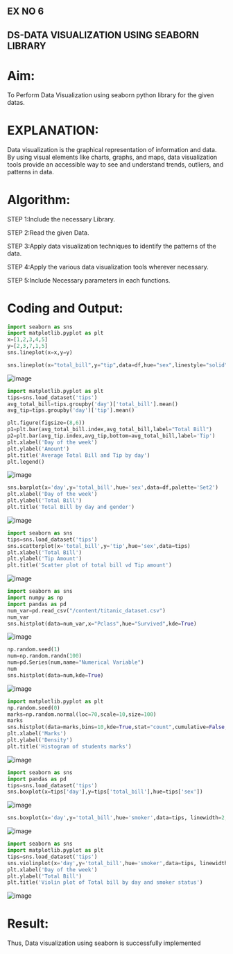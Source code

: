 ## EX NO 6 
## DS-DATA VISUALIZATION USING SEABORN LIBRARY

# Aim:
  To Perform Data Visualization using seaborn python library for the given datas.

# EXPLANATION:
Data visualization is the graphical representation of information and data. By using visual elements like charts, graphs, and maps, data visualization tools provide an accessible way to see and understand trends, outliers, and patterns in data.

# Algorithm:
STEP 1:Include the necessary Library.

STEP 2:Read the given Data.

STEP 3:Apply data visualization techniques to identify the patterns of the data.

STEP 4:Apply the various data visualization tools wherever necessary.

STEP 5:Include Necessary parameters in each functions.

# Coding and Output:
```python
import seaborn as sns
import matplotlib.pyplot as plt
x=[1,2,3,4,5]
y=[2,3,7,1,5]
sns.lineplot(x=x,y=y)
```

```python
sns.lineplot(x="total_bill",y="tip",data=df,hue="sex",linestyle="solid",legend="auto")
```
![image](https://github.com/MeethaPrabhu/EXNO-6-DS/assets/119401038/744968ca-2a33-43fe-bf08-a0d6a70f7fb5)

```python
import matplotlib.pyplot as plt
tips=sns.load_dataset('tips')
avg_total_bill=tips.groupby('day')['total_bill'].mean()
avg_tip=tips.groupby('day')['tip'].mean()

plt.figure(figsize=(8,6))
p1=plt.bar(avg_total_bill.index,avg_total_bill,label="Total Bill")
p2=plt.bar(avg_tip.index,avg_tip,bottom=avg_total_bill,label='Tip')
plt.xlabel('Day of the week')
plt.ylabel('Amount')
plt.title('Average Total Bill and Tip by day')
plt.legend()
```
![image](https://github.com/MeethaPrabhu/EXNO-6-DS/assets/119401038/1c8702b1-678e-4704-b1c2-f5e4f58858e8)
```python
sns.barplot(x='day',y='total_bill',hue='sex',data=df,palette='Set2')
plt.xlabel('Day of the week')
plt.ylabel('Total Bill')
plt.title('Total Bill by day and gender')
```
![image](https://github.com/MeethaPrabhu/EXNO-6-DS/assets/119401038/8b6ebdad-5fed-4cc4-b04a-d0c469ca99a8)

```python
import seaborn as sns
tips=sns.load_dataset('tips')
sns.scatterplot(x='total_bill',y='tip',hue='sex',data=tips)
plt.xlabel('Total Bill')
plt.ylabel('Tip Amount')
plt.title('Scatter plot of total bill vd Tip amount')
```
![image](https://github.com/MeethaPrabhu/EXNO-6-DS/assets/119401038/9cf8eb81-08ca-4fa0-822a-d9fd805b5264)

```python
import seaborn as sns
import numpy as np
import pandas as pd
num_var=pd.read_csv("/content/titanic_dataset.csv")
num_var
sns.histplot(data=num_var,x="Pclass",hue="Survived",kde=True)
```
![image](https://github.com/MeethaPrabhu/EXNO-6-DS/assets/119401038/c04fd9ff-9763-41f5-9baf-40fee16a6bbe)

```python
np.random.seed(1)
num=np.random.randn(100)
num=pd.Series(num,name="Numerical Variable")
num
sns.histplot(data=num,kde=True)
```
![image](https://github.com/MeethaPrabhu/EXNO-6-DS/assets/119401038/576530fb-71d8-4ac9-8392-ae86aad4bf78)

```python
import matplotlib.pyplot as plt
np.random.seed(0)
marks=np.random.normal(loc=70,scale=10,size=100)
marks
sns.histplot(data=marks,bins=10,kde=True,stat="count",cumulative=False,multiple="stack",element="bars",palette="Set1",color="black",shrink=0.7)
plt.xlabel('Marks')
plt.ylabel('Density')
plt.title('Histogram of students marks')
```
![image](https://github.com/MeethaPrabhu/EXNO-6-DS/assets/119401038/347fe8ae-e9db-4e73-bfa5-02188b12f470)

```python
import seaborn as sns
import pandas as pd
tips=sns.load_dataset('tips')
sns.boxplot(x=tips['day'],y=tips['total_bill'],hue=tips['sex'])
```
![image](https://github.com/MeethaPrabhu/EXNO-6-DS/assets/119401038/b44be239-52cb-4d68-a03d-9407f439452b)

```python
sns.boxplot(x='day',y='total_bill',hue='smoker',data=tips, linewidth=2,width=0.6, boxprops={'facecolor':'lightblue','edgecolor':'black'},whiskerprops={'color':'blue','linestyle':'--','linewidth':1.5},capprops={'color':'red','linestyle':'--','linewidth':1.5})
```
![image](https://github.com/MeethaPrabhu/EXNO-6-DS/assets/119401038/b2e3c978-ec50-4415-89ff-e52d08286103)

```python
import seaborn as sns
import matplotlib.pyplot as plt
tips=sns.load_dataset('tips')
sns.violinplot(x='day',y='total_bill',hue='smoker',data=tips, linewidth=2,width=0.6, palette='Set1',color='blue',inner="quartile")
plt.xlabel('Day of the week')
plt.ylabel('Total Bill')
plt.title('Violin plot of Total bill by day and smoker status')
```
![image](https://github.com/MeethaPrabhu/EXNO-6-DS/assets/119401038/63d2729d-db79-4016-8634-fb8847fc716d)



# Result:
Thus, Data visualization using seaborn is successfully implemented
